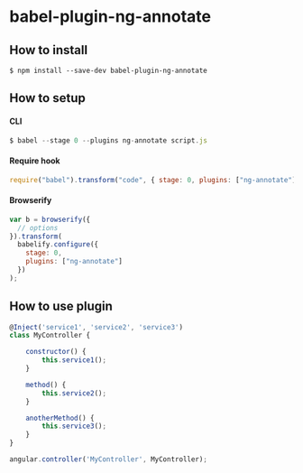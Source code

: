# babel-plugin-ng-annotate

## How to install

```
$ npm install --save-dev babel-plugin-ng-annotate
```

## How to setup

#### CLI
```js
$ babel --stage 0 --plugins ng-annotate script.js
```

#### Require hook
```js
require("babel").transform("code", { stage: 0, plugins: ["ng-annotate"] });
```

#### Browserify

```js
var b = browserify({
  // options
}).transform(
  babelify.configure({
    stage: 0,
    plugins: ["ng-annotate"]
  })
);
```

## How to use plugin

```js
@Inject('service1', 'service2', 'service3')
class MyController {

    constructor() {
        this.service1();
    }

    method() {
        this.service2();
    }

    anotherMethod() {
        this.service3();
    }
}

angular.controller('MyController', MyController);
```